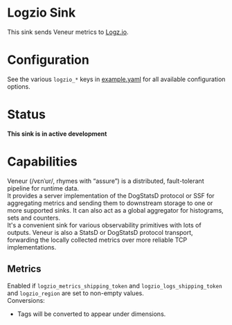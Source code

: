 # Logzio Sink

This sink sends Veneur metrics to [Logz.io](https://www.logz.io).

# Configuration

See the various `logzio_*` keys in [example.yaml](https://github.com/stripe/veneur/blob/master/example.yaml) for all available configuration options.

# Status

**This sink is in active development**

# Capabilities

Veneur (/vɛnˈʊr/, rhymes with “assure”) is a distributed, fault-tolerant pipeline for runtime data.<br>
It provides a server implementation of the DogStatsD protocol or SSF for aggregating metrics and sending them to downstream storage to one or more supported sinks. It can also act as a global aggregator for histograms, sets and counters.<br>
It's a convenient sink for various observability primitives with lots of outputs.
Veneur is also a StatsD or DogStatsD protocol transport, forwarding the locally collected metrics over more reliable TCP implementations.

## Metrics

Enabled if `logzio_metrics_shipping_token` and `logzio_logs_shipping_token` and `logzio_region` are set to non-empty
values.<br>
Conversions:
* Tags will be converted to appear under dimensions.